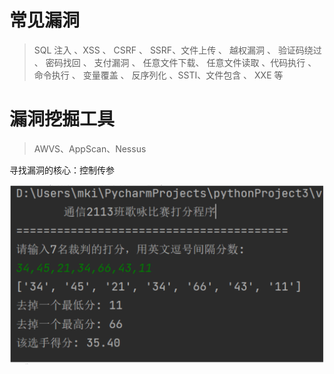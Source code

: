 # 常见漏洞

> SQL 注入 、XSS 、 CSRF 、 SSRF、文件上传 、 越权漏洞 、 验证码绕过 、 密码找回 、 支付漏洞 、 任意文件下载、 任意文件读取 、代码执行 、 命令执行 、 变量覆盖 、 反序列化 、SSTI、文件包含 、 XXE 等

# 漏洞挖掘工具

> AWVS、AppScan、Nessus

寻找漏洞的核心：控制传参

![1687951658752](image/漏洞挖掘/1687951658752.png)
